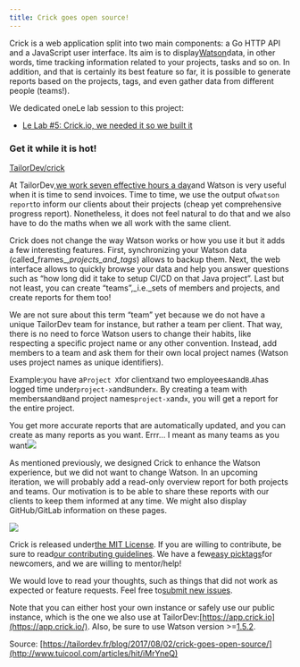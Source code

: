 ```yaml
---
title: Crick goes open source!
---
```


Crick is a web application split into two main components: a Go HTTP API and a JavaScript user interface. Its aim is to display[Watson](https://tailordev.github.io/Watson/)data, in other words, time tracking information related to your projects, tasks and so on. In addition, and that is certainly its best feature so far, it is possible to generate reports based on the projects, tags, and even gather data from different people \(teams!\).

We dedicated oneLe lab session to this project:

* [Le Lab \#5: Crick.io, we needed it so we built it](https://tailordev.fr/blog/2017/06/07/le-lab-5-crick-a-backend-for-watson-time-tracker/)

### Get it while it is hot!

[TailorDev/crick](https://github.com/TailorDev/crick)

At TailorDev,[we work seven effective hours a day](https://tailordev.fr/hire-us/)and Watson is very useful when it is time to send invoices. Time to time, we use the output of`watson report`to inform our clients about their projects \(cheap yet comprehensive progress report\). Nonetheless, it does not feel natural to do that and we also have to do the maths when we all work with the same client.

Crick does not change the way Watson works or how you use it but it adds a few interesting features. First, synchronizing your Watson data \(called_frames_,_projects_and_tags_\) allows to backup them. Next, the web interface allows to quickly browse your data and help you answer questions such as “how long did it take to setup CI/CD on that Java project”. Last but not least, you can create “teams”,_i.e._sets of members and projects, and create reports for them too!

We are not sure about this term “team” yet because we do not have a unique TailorDev team for instance, but rather a team per client. That way, there is no need to force Watson users to change their habits, like respecting a specific project name or any other convention. Instead, add members to a team and ask them for their own local project names \(Watson uses project names as unique identifiers\).

Example:you have a`Project X`for client`X`and two employees`A`and`B`.`A`has logged time under`project-x`and`B`under`x`. By creating a team with members`A`and`B`and project names`project-x`and`x`, you will get a report for the entire project.

You get more accurate reports that are automatically updated, and you can create as many reports as you want. Errr… I meant as many teams as you want![](http://img1.tuicool.com/v2y2If.png!web)

As mentioned previously, we designed Crick to enhance the Watson experience, but we did not want to change Watson. In an upcoming iteration, we will probably add a read-only overview report for both projects and teams. Our motivation is to be able to share these reports with our clients to keep them informed at any time. We might also display GitHub/GitLab information on these pages.

![](http://img1.tuicool.com/Z7jAFz.png!web)

Crick is released under[the MIT License](https://opensource.org/licenses/MIT). If you are willing to contribute, be sure to read[our contributing guidelines](https://github.com/TailorDev/crick/blob/master/CONTRIBUTING.md). We have a few[easy picktags](https://github.com/TailorDev/crick/issues?q=is%3Aissue+is%3Aopen+label%3A%22easy+pick%22)for newcomers, and we are willing to mentor/help!

We would love to read your thoughts, such as things that did not work as expected or feature requests. Feel free to[submit new issues](https://github.com/TailorDev/crick/issues).

Note that you can either host your own instance or safely use our public instance, which is the one we also use at TailorDev:[https://app.crick.io](https://app.crick.io/). Also, be sure to use Watson version &gt;=[1.5.2](https://github.com/TailorDev/Watson/releases/tag/1.5.2).



Source: [https://tailordev.fr/blog/2017/08/02/crick-goes-open-source/](http://www.tuicool.com/articles/hit/iMrYneQ)


